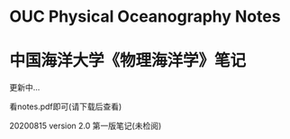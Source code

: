 # OUC Physical Oceanography Notes 
# 中国海洋大学《物理海洋学》笔记
更新中...

看notes.pdf即可(请下载后查看)

20200815 version 2.0 第一版笔记(未检阅)